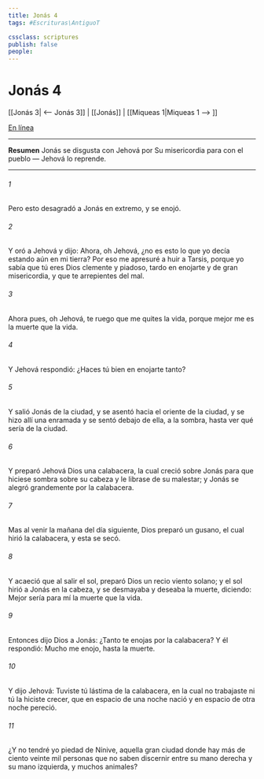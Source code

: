 ```yaml
---
title: Jonás 4
tags: #Escrituras\AntiguoT

cssclass: scriptures
publish: false
people:
---
```


# Jonás 4
[[Jonás 3| <-- Jonás 3]] | [[Jonás]] | [[Miqueas 1|Miqueas 1 --> ]]

[En línea](https://churchofjesuschrist.org/study/scriptures/ot/jonah/4?lang=spa)

---
__Resumen__
Jonás se disgusta con Jehová por Su misericordia para con el pueblo — Jehová lo reprende.

---
###### 1 
Pero esto desagradó a Jonás en extremo, y se enojó.

###### 2 
Y oró a Jehová y dijo: Ahora, oh Jehová, ¿no es esto lo que yo decía estando aún en mi tierra? Por eso me apresuré a huir a Tarsis, porque yo sabía que tú eres Dios clemente y piadoso, tardo en enojarte y de gran misericordia, y que te arrepientes del mal.

###### 3 
Ahora pues, oh Jehová, te ruego que me quites la vida, porque mejor me es la muerte que la vida.

###### 4 
Y Jehová  respondió: ¿Haces tú bien en enojarte tanto?

###### 5 
Y salió Jonás de la ciudad, y se asentó hacia el oriente de la ciudad, y se hizo allí una enramada y se sentó debajo de ella, a la sombra, hasta ver qué sería de la ciudad.

###### 6 
Y preparó Jehová Dios una calabacera, la cual creció sobre Jonás para que hiciese sombra sobre su cabeza y le librase de su malestar; y Jonás se alegró grandemente por la calabacera.

###### 7 
Mas al venir la mañana del día siguiente, Dios preparó un gusano, el cual hirió la calabacera, y esta se secó.

###### 8 
Y acaeció que al salir el sol, preparó Dios un recio viento solano; y el sol hirió a Jonás en la cabeza, y se desmayaba y deseaba la muerte, diciendo: Mejor sería para mí la muerte que la vida.

###### 9 
Entonces dijo Dios a Jonás: ¿Tanto te enojas por la calabacera? Y él respondió: Mucho me enojo, hasta la muerte.

###### 10 
Y dijo Jehová: Tuviste tú lástima de la calabacera, en la cual no trabajaste ni tú la hiciste crecer, que en espacio de una noche nació y en espacio de otra noche pereció.

###### 11 
¿Y no tendré yo piedad de Nínive, aquella gran ciudad donde hay más de ciento veinte mil personas que no saben discernir entre su mano derecha y su mano izquierda, y muchos animales?

